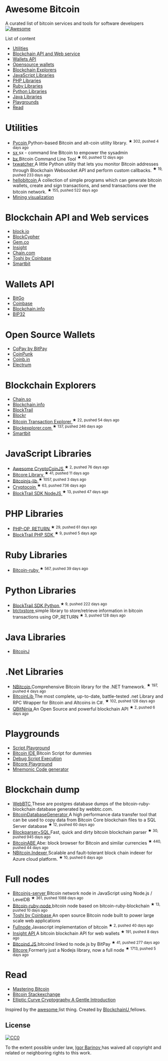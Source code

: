 <h1>
 Awesome Bitcoin
</h1>
<p>
 A curated list of bitcoin services and tools for software developers
 <a href="https://github.com/sindresorhus/awesome">
  <img alt="Awesome" src="https://cdn.rawgit.com/sindresorhus/awesome/d7305f38d29fed78fa85652e3a63e154dd8e8829/media/badge.svg"/>
 </a>
</p>
<p>
 List of content
</p>
<ul>
 <li>
  <a href="#utilities">
   Utilities
  </a>
 </li>
 <li>
  <a href="#blockchain-api-and-web-services">
   Blockchain API and Web service
  </a>
 </li>
 <li>
  <a href="#wallets-api">
   Wallets API
  </a>
 </li>
 <li>
  <a href="#open-source-wallets">
   Opensource wallets
  </a>
 </li>
 <li>
  <a href="#blockchain-explorers">
   Blockchain Explorers
  </a>
 </li>
 <li>
  <a href="#javascript-libraries">
   JavaScript Libraries
  </a>
 </li>
 <li>
  <a href="#php-libraries">
   PHP Libraries
  </a>
 </li>
 <li>
  <a href="#ruby-libraries">
   Ruby Libraries
  </a>
 </li>
 <li>
  <a href="#python-libraries">
   Python Libraries
  </a>
 </li>
 <li>
  <a href="#java-libraries">
   Java Libraries
  </a>
 </li>
 <li>
  <a href="#playgrounds">
   Playgrounds
  </a>
 </li>
 <li>
  <a href="#read">
   Read
  </a>
 </li>
</ul>
<h1>
 Utilities
</h1>
<ul>
 <li>
  <a href="https://github.com/richardkiss/pycoin">
   Pycoin
  </a>
  Python-based Bitcoin and alt-coin utility library.
  <sup>
   &#9733 302, pushed 4 days ago
  </sup>
 </li>
 <li>
  <a href="https://github.com/spesmilo/sx/">
   sx
  </a>
  sx - command line Bitcoin to empower the sysadmin
 </li>
 <li>
  <a href="https://github.com/libbitcoin/libbitcoin-explorer">
   bx
  </a>
  Bitcoin Command Line Tool
  <sup>
   &#9733 60, pushed 12 days ago
  </sup>
 </li>
 <li>
  <a href="https://github.com/tsileo/txwatcher">
   txwatcher
  </a>
  A little Python utility that lets you monitor Bitcoin addresses through Blockchain Websocket API and perform custom callbacks.
  <sup>
   &#9733 19, pushed 233 days ago
  </sup>
 </li>
 <li>
  <a href="https://github.com/prettymuchbryce/hellobitcoin">
   hellobitcoin
  </a>
  A collection of simple programs which can generate bitcoin wallets, create and sign transactions, and send transactions over the bitcoin network.
  <sup>
   &#9733 155, pushed 522 days ago
  </sup>
 </li>
 <li>
  <a href="http://www.yogh.io/#mine:last">
   Mining visualization
  </a>
 </li>
</ul>
<h1>
 Blockchain API and Web services
</h1>
<ul>
 <li>
  <a href="https://block.io">
   block.io
  </a>
 </li>
 <li>
  <a href="http://www.blockcypher.com">
   BlockCypher
  </a>
 </li>
 <li>
  <a href="https://gem.co">
   Gem.co
  </a>
 </li>
 <li>
  <a href="https://insight.is">
   Insight
  </a>
 </li>
 <li>
  <a href="https://chain.com">
   Chain.com
  </a>
 </li>
 <li>
  <a href="https://toshi.io/">
   Toshi by Coinbase
  </a>
 </li>
 <li>
  <a href="https://www.smartbit.com.au">
   Smartbit
  </a>
 </li>
</ul>
<h1>
 Wallets API
</h1>
<ul>
 <li>
  <a href="https://www.bitgo.com/api/">
   BitGo
  </a>
 </li>
 <li>
  <a href="https://developers.coinbase.com">
   Coinbase
  </a>
 </li>
 <li>
  <a href="https://blockchain.info/api">
   Blockchain.info
  </a>
 </li>
 <li>
  <a href="http://bip32.org">
   BIP32
  </a>
 </li>
</ul>
<h1>
 Open Source Wallets
</h1>
<ul>
 <li>
  <a href="https://copay.io/">
   CoPay by BitPay
  </a>
 </li>
 <li>
  <a href="https://coinpunk.com/">
   CoinPunk
  </a>
 </li>
 <li>
  <a href="https://coinb.in">
   Coinb.in
  </a>
 </li>
 <li>
  <a href="https://electrum.org/">
   Electrum
  </a>
 </li>
</ul>
<h1>
 Blockchain Explorers
</h1>
<ul>
 <li>
  <a href="http://chain.so">
   Chain.so
  </a>
 </li>
 <li>
  <a href="https://blockchain.info">
   Blockchain.info
  </a>
 </li>
 <li>
  <a href="https://www.blocktrail.com/BTC">
   BlockTrail
  </a>
 </li>
 <li>
  <a href="https://blockr.io">
   Blockr
  </a>
 </li>
 <li>
  <a href="https://github.com/JornC/bitcoin-transaction-explorer">
   Bitcoin Transaction Explorer
  </a>
  <sup>
   &#9733 22, pushed 54 days ago
  </sup>
 </li>
 <li>
  <a href="https://github.com/bitcoin-blockexplorer/old-blockexplorer-php">
   Blockexplorer.com
  </a>
  <sup>
   &#9733 137, pushed 246 days ago
  </sup>
 </li>
 <li>
  <a href="https://www.smartbit.com.au">
   Smartbit
  </a>
 </li>
</ul>
<h1>
 JavaScript Libraries
</h1>
<ul>
 <li>
  <a href="https://github.com/cryptocoinjs/awesome-cryptocoinjs">
   Awesome CryptoCoinJS
  </a>
  <sup>
   &#9733 2, pushed 76 days ago
  </sup>
 </li>
 <li>
  <a href="https://github.com/bitpay/bitcore-lib">
   Bitcore Library
  </a>
  <sup>
   &#9733 41, pushed 11 days ago
  </sup>
 </li>
 <li>
  <a href="https://github.com/bitcoinjs/bitcoinjs-lib">
   Bitcoinjs-lib
  </a>
  <sup>
   &#9733 1057, pushed 3 days ago
  </sup>
 </li>
 <li>
  <a href="https://github.com/cryptocoinjs/cryptocoin">
   Cryptocoin
  </a>
  <sup>
   &#9733 63, pushed 736 days ago
  </sup>
 </li>
 <li>
  <a href="https://github.com/blocktrail/blocktrail-sdk-nodejs">
   BlockTrail SDK NodeJS
  </a>
  <sup>
   &#9733 13, pushed 47 days ago
  </sup>
 </li>
</ul>
<h1>
 PHP Libraries
</h1>
<ul>
 <li>
  <a href="https://github.com/coinspark/php-OP_RETURN">
   PHP-OP_RETURN
  </a>
  <sup>
   &#9733 29, pushed 61 days ago
  </sup>
 </li>
 <li>
  <a href="https://github.com/blocktrail/blocktrail-sdk-php">
   BlockTrail PHP SDK
  </a>
  <sup>
   &#9733 9, pushed 5 days ago
  </sup>
 </li>
</ul>
<h1>
 Ruby Libraries
</h1>
<ul>
 <li>
  <a href="https://github.com/lian/bitcoin-ruby">
   Bitcoin-ruby
  </a>
  <sup>
   &#9733 567, pushed 39 days ago
  </sup>
 </li>
</ul>
<h1>
 Python Libraries
</h1>
<ul>
 <li>
  <a href="https://github.com/blocktrail/blocktrail-sdk-python">
   BlockTrail SDK Python
  </a>
  <sup>
   &#9733 9, pushed 222 days ago
  </sup>
 </li>
 <li>
  <a href="https://github.com/F483/btctxstore">
   btctxstore
  </a>
  simple library to store/retrieve information in bitcoin transactions using OP_RETURN
  <sup>
   &#9733 3, pushed 128 days ago
  </sup>
 </li>
</ul>
<h1>
 Java Libraries
</h1>
<ul>
 <li>
  <a href="https://bitcoinj.github.io">
   BitcoinJ
  </a>
 </li>
</ul>
<h1>
 .Net Libraries
</h1>
<ul>
 <li>
  <a href="https://github.com/MetacoSA/NBitcoin">
   NBitcoin
  </a>
  Comprehensive Bitcoin library for the .NET framework.
  <sup>
   &#9733 197, pushed 4 days ago
  </sup>
 </li>
 <li>
  <a href="https://github.com/GeorgeKimionis/BitcoinLib">
   BitcoinLib
  </a>
  The most complete, up-to-date, battle-tested .net Library and RPC Wrapper for Bitcoin and Altcoins in C#.
  <sup>
   &#9733 102, pushed 128 days ago
  </sup>
 </li>
 <li>
  <a href="https://github.com/MetacoSA/QBitNinja">
   QBitNinja
  </a>
  An Open Source and powerful blockchain API
  <sup>
   &#9733 2, pushed 6 days ago
  </sup>
 </li>
</ul>
<h1>
 Playgrounds
</h1>
<ul>
 <li>
  <a href="http://www.crmarsh.com/script-playground/">
   Script Playground
  </a>
 </li>
 <li>
  <a href="http://www.cs.princeton.edu/~tongbinw/bitcoinIDE/build/editor.html">
   Bitcoin IDE
  </a>
  Bitcoin Script for dummies
 </li>
 <li>
  <a href="https://webbtc.com/script">
   Debug Script Execution
  </a>
 </li>
 <li>
  <a href="https://bitcore.io/playground/">
   Bitcore Playground
  </a>
 </li>
 <li>
  <a href="https://dcpos.github.io/bip39/">
   Mnemonic Code generator
  </a>
 </li>
</ul>
<h1>
 Blockchain dump
</h1>
<ul>
 <li>
  <a href="http://dumps.webbtc.com/bitcoin/">
   WebBTC
  </a>
  These are postgres database dumps of the bitcoin-ruby-blockchain database generated by webbtc.com.
 </li>
 <li>
  <a href="https://github.com/ladimolnar/BitcoinDatabaseGenerator">
   BitcoinDatabaseGenerator
  </a>
  A high performance data transfer tool that can be used to copy data from Bitcoin Core blockchain files to a SQL Server database
  <sup>
   &#9733 12, pushed 60 days ago
  </sup>
 </li>
 <li>
  <a href="https://github.com/mcdee/blockparser">
   Blockparser+SQL
  </a>
  Fast, quick and dirty bitcoin blockchain parser
  <sup>
   &#9733 30, pushed 945 days ago
  </sup>
 </li>
 <li>
  <a href="https://github.com/bitcoin-abe/bitcoin-abe">
   BitcoinABE
  </a>
  Abe: block browser for Bitcoin and similar currencies
  <sup>
   &#9733 440, pushed 44 days ago
  </sup>
 </li>
 <li>
  <a href="https://github.com/MetacoSA/NBitcoin.Indexer">
   NBitcoin.Indexer
  </a>
  Scalable and fault-tolerant block chain indexer for Azure cloud platform.
  <sup>
   &#9733 10, pushed 6 days ago
  </sup>
 </li>
</ul>
<h1>
 Full nodes
</h1>
<ul>
 <li>
  <a href="https://github.com/bitcoinjs/bitcoinjs-server">
   Bitcoinjs-server
  </a>
  Bitcoin network node in JavaScript using Node.js / LevelDB
  <sup>
   &#9733 361, pushed 1088 days ago
  </sup>
 </li>
 <li>
  <a href="https://github.com/mhanne/bitcoin-ruby-node">
   Bitcoin-ruby-node
  </a>
  bitcoin node based on bitcoin-ruby-blockchain
  <sup>
   &#9733 13, pushed 10 days ago
  </sup>
 </li>
 <li>
  <a href="https://toshi.io/">
   Toshi by Coinbase
  </a>
  An open source Bitcoin node built to power large scale web applications
 </li>
 <li>
  <a href="https://github.com/ryanxcharles/fullnode">
   Fullnode
  </a>
  Javascript implementation of bitcoin
  <sup>
   &#9733 2, pushed 40 days ago
  </sup>
 </li>
 <li>
  <a href="https://github.com/bitpay/insight-api">
   Insight API
  </a>
  A bitcoin blockchain API for web wallets
  <sup>
   &#9733 191, pushed 8 days ago
  </sup>
 </li>
 <li>
  <a href="https://github.com/bitpay/bitcoind.js">
   Bitcoind.JS
  </a>
  bitcoind linked to node.js by BitPay
  <sup>
   &#9733 41, pushed 277 days ago
  </sup>
 </li>
 <li>
  <a href="https://github.com/bitpay/bitcore">
   Bitcore
  </a>
  Formerly just a Nodejs library, now a full node
  <sup>
   &#9733 1713, pushed 5 days ago
  </sup>
 </li>
</ul>
<h1>
 Read
</h1>
<ul>
 <li>
  <a href="https://github.com/aantonop/bitcoinbook">
   Mastering Bitcoin
  </a>
 </li>
 <li>
  <a href="http://bitcoin.stackexchange.com">
   Bitcoin Stackexchange
  </a>
 </li>
 <li>
  <a href="http://andrea.corbellini.name/2015/05/17/elliptic-curve-cryptography-a-gentle-introduction/">
   Elliptic Curve Cryptography A Gentle Introduction
  </a>
 </li>
</ul>
<p>
 Inspired by the
 <a href="https://github.com/sindresorhus/awesome">
  awesome
 </a>
 list thing.
Created by
 <a href="http://blockchainu.co/">
  BlockchainU
 </a>
 fellows.
</p>
<h2>
 License
</h2>
<p>
 <a href="http://creativecommons.org/publicdomain/zero/1.0/">
  <img alt="CC0" src="http://i.creativecommons.org/p/zero/1.0/88x31.png"/>
 </a>
</p>
<p>
 To the extent possible under law,
 <a href="https://github.com/igorbarinov/">
  Igor Barinov
 </a>
 has waived all copyright and related or neighboring rights to this work.
</p>
